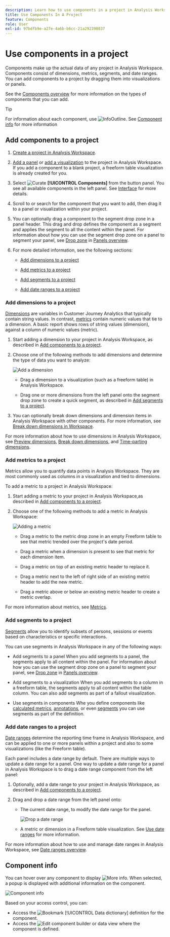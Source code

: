 ```yaml
---
description: Learn how to use components in a project in Analysis Workspace
title: Use Components In A Project
feature: Components
role: User
exl-id: 97bdfb9e-a27e-4a6b-b6cc-21a292398037
---
```

# Use components in a project

Components make up the actual data of any project in Analysis Workspace. Components consist of dimensions, metrics, segments, and date ranges. You can add components to a project by dragging them into visualizations or panels.

See the [Components overview](/help/components/overview.md) for more information on the types of components that you can add.

>[!TIP]
>
>For information about each component, use ![InfoOutline](/help/assets/icons/InfoOutline.svg). See [Component info](#component-info) for more information

## Add components to a project

1. [Create a project in Analysis Workspace](/help/analysis-workspace/build-workspace-project/create-projects.md).

1. [Add a panel](/help/analysis-workspace/c-panels/panels.md#create-a-panel) or [add a visualization](/help/analysis-workspace/visualizations/freeform-analysis-visualizations.md#add-visualizations-to-a-panel) to the project in Analysis Workspace. If you add a component to a blank project, a freeform table visualization is already created for you.

1. Select ![Curate](/help/assets/icons/Curate.svg) **[!UICONTROL Components]** from the button panel. You see all available components in the left panel. See [Interface](/help/analysis-workspace/home.md#interface) for more details.

1. Scroll to or search for the component that you want to add, then drag it to a panel or visualization within your project. 

1. You can optionally drag a component to the segment drop zone in a panel header. This drag and drop defines the component as a segment and applies the segment to all the content within the panel.
   For information about how you can use the segment drop zone on a panel to segment your panel, see [Drop zone](/help/analysis-workspace/c-panels/panels.md#drop-zone) in [Panels overview](/help/analysis-workspace/c-panels/panels.md).

1. For more detailed information, see the following sections:

   * [Add dimensions to a project](#add-dimensions-to-a-project)

   * [Add metrics to a project](#add-metrics-to-a-project)

   * [Add segments to a project](#add-segments-to-a-project)

   * [Add date ranges to a project](#add-date-ranges-to-a-project)

### Add dimensions to a project

[Dimensions](/help/components/dimensions/overview.md) are variables in Customer Journey Analytics that typically contain string values. In contrast, [metrics](/help/components/calc-metrics/calc-metr-overview.md) contain numeric values that tie to a dimension. A basic report shows rows of string values (dimension), against a column of numeric values (metric).

1. Start adding a dimension to your project in Analysis Workspace, as described in [Add components to a project](#add-components-to-a-project).

1. Choose one of the following methods to add dimensions and determine the type of data you want to analyze:

   ![Add a dimension](/help/components/assets/add-dimension.gif)

   * Drag a dimension to a visualization (such as a freeform table) in Analysis Workspace.
   
   * Drag one or more dimensions from the left panel onto the segment drop zone to create a quick segment, as described in [Add segments to a project](#add-filters-to-a-project).

1. You can optionally break down dimensions and dimension items in Analysis Workspace with other components. For more information, see [Break down dimensions in Workspace](/help/components/dimensions/t-breakdown-fa.md).

For more information about how to use dimensions in Analysis Workspace, see [Preview dimensions](/help/components/dimensions/view-dimensions.md), [Break down dimensions](/help/components/dimensions/t-breakdown-fa.md), and [Time-parting dimensions](/help/components/dimensions/time-parting-dimensions.md).

### Add metrics to a project

Metrics allow you to quantify data points in Analysis Workspace. They are most commonly used as columns in a visualization and tied to dimensions.

To add a metric to a project in Analysis Workspace:

1. Start adding a metric to your project in Analysis Workspace,as described in [Add components to a project](#add-components-to-a-project).



1. Choose one of the following methods to add a metric in Analysis Workspace:

   ![Adding a metric](/help/components/assets/add-metric.gif)

   * Drag a metric to the metric drop zone in an empty Freeform table to see that metric trended over the project's date period. 

   * Drag a metric when a dimension is present to see that metric for each dimension item. 

   * Drag a metric on top of an existing metric header to replace it.

   * Drag a metric next to the left of right side of an existing metric header to add the new metric.

   * Drag a metric above or below an existing metric header to create a metric overlap.

     
For more information about metrics, see [Metrics](/help/components/apply-create-metrics.md).

### Add segments to a project

[Segments](/help/components/segments/seg-overview.md) allow you to identify subsets of persons, sessions or events based on characteristics or specific interactions.

You can use segments in Analysis Workspace in any of the following ways:

* Add segments to a panel
  When you add segments to a panel, the segments apply to all content within the panel.
  For information about how you can use the segment drop zone on a panel to segment your panel, see [Drop zone](/help/analysis-workspace/c-panels/panels.md#drop-zone) in [Panels overview](/help/analysis-workspace/c-panels/panels.md).

* Add segments to a visualization
  When you add segments to a column in a freeform table, the segments apply to all content within the table column. You can also add segments as part of a fallout visualization.

* Use segments in components
  Whe you define components like [calculated metrics](/help/components/calc-metrics/cm-workflow/metrics-with-segments.md), [annotations](/help/components/annotations/create-annotations.md#annotation-builder), or even [segments](/help/components/segments/seg-builder.md) you can use segments as part of the definition.


### Add date ranges to a project

[Date ranges](/help/components/date-ranges/overview.md) determine the reporting time frame in Analysis Workspace, and can be applied to one or more panels within a project and also to some visualizations (like the Freeform table).

Each panel includes a date range by default. There are multiple ways to update a date range for a panel. One way to update a date range for a panel in Analysis Workspace is to drag a date range component from the left panel:

1. Optionally, add a date range to your project in Analysis Workspace, as described in [Add components to a project](#add-components-to-a-project).

1. Drag and drop a date range from the left panel onto:

   * The current date range, to modify the date range for the panel.

      ![Drop a date range](assets/add-date-range.gif)

   * A metric or dimension in a Freeform table visualization. See [Use date ranges](/help/components/date-ranges/overview.md#use-date-ranges) for more information.

For more information about how to use and manage date ranges in Analysis Workspace, see [Date ranges overview](/help/components/date-ranges/overview.md).

## Component info

You can hover over any component to display ![More info](/help/assets/icons/InfoOutline.svg). When selected, a popup is displayed with additional information on the component. 

![Component info](assets/component-info.png)

Based on your access control, you can:

* Access the ![Bookmark](/help/assets/icons/Bookmark.svg) [!UICONTROL Data dictionary] definition for the component.
* Access the ![Edit](/help/assets/icons/Edit.svg) component builder or data view where the component is defined.
